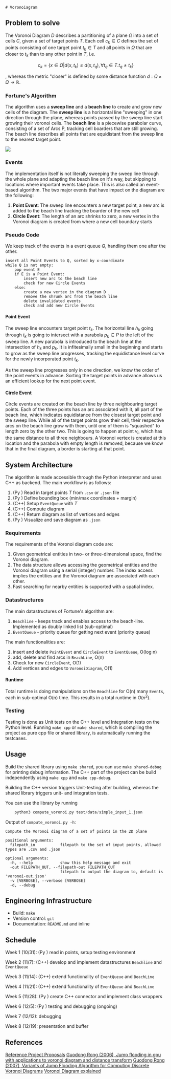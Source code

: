     # Voronoiagram

## Problem to solve

The Voronoi Diagram $D$ describes a partitioning of a plane $\Omega$ into a set of cells $C$, given a set of target points $T$.
Each cell $c_k \in C$ defines the set of points consisting of one target point $t_k \in T$ and all points in $\Omega$ that are closer to $t_k$ than to any other point in $T$, i.e.

$$c_k = \{ x \in \Omega | d(x, t_k) \leq d(x,t_q), \forall t_q\in T. t_q \neq t_k\}$$

, whereas the metric "closer" is defined by some distance function $d: \Omega \times \Omega \rightarrow \mathbb{R}$.

### Fortune's Algorithm

The algorithm uses a __sweep line__ and a __beach line__ to create and grow new cells of the diagram. The __sweep line__ is a horizontal line "sweeping" in one direction through the plane, whereas points passed by the sweep line start growing their voronoi cells. The __beach line__ is a piecewise parabolar curve, consisting of a set of Arcs P, tracking cell boarders that are still growing. The beach line describes all points that are equidistant from the sweep line to the nearest target point.

![](https://upload.wikimedia.org/wikipedia/commons/0/0c/Fortunes-algorithm-slowed.gif)

### Events

The implementation itself is not literally sweeping the sweep line through the whole plane and adapting the beach line on it's way, but skipping to locations where important events take place. This is also called an event-based algorithm. The two major events that have impact on the diagram are the following:

1) **Point Event**: The sweep line encounters a new target point, a new arc is added to the beach line tracking the boarder of the new cell
2) **Circle Event**: The length of an arc shrinks to zero, a new vertex in the Voronoi diagram is created from where a new cell boundary starts

### Pseudo Code

We keep track of the events in a event queue $Q$, handling them one after the other.

```
insert all Point Events to Q, sorted by x-coordinate
while Q is not empty:
    pop event E
    if E is a Point Event:
        insert new arc to the beach line
        check for new Circle Events
    else:
        create a new vertex in the diagram D
        remove the shrunk arc from the beach line
        delete invalidated events
        check and add new Circle Events
```

#### Point Event

The sweep line encounters target point $t_k$. The horizontal line $h_k$ going through $t_k$ is going to intersect with a parabola $p_k \in P$ to the left of the sweep line. A new parabola is introduced to the beach line at the intersection of $h_k$ and $p_k$. It is infitesimally small in the beginning and starts to grow as the sweep line progresses, tracking the equidistance level curve for the newly incorporated point $t_k$.

As the sweep line progresses only in one direction, we know the order of the point events in advance. Sorting the target points in advance allows us an efficient lookup for the next point event.

#### Circle Event

Circle events are created on the beach line by three neighbouring target points. Each of the three points has an arc associated with it, all part of the beach line, which indicates equidistance from the closest target point and the sweep line. While all of the target points grow their cell, their respective arcs on the beach line grow with them, until one of them is "squashed" to length zero by the other two. This is going to happen at point $v_i$, which has the same distance to all three neighbours. A Voronoi vertex is created at this location and the parabola with empty length is removed, because we know that in the final diagram, a border is starting at that point.

## System Architecture

The algorithm is made accessible through the Python interpreter and uses C++ as backend.
The main workflow is as follows:

1) (Py ) Read in target points $T$ from `.csv` or `.json` file
2) (Py ) Define bounding box (min/max coordinates + margin)
4) (C++) Setup `EventQueue` with $T$
5) (C++) Compute diagram
6) (C++) Return diagram as list of vertices and edges
7) (Py ) Visualize and save diagram as `.json`

### Requirements

The requirements of the Voronoi diagram code are:

1) Given geometrical entities in two- or three-dimensional space, find the Voronoi diagram.
2) The data structure allows accessing the geometrical entities and the Voronoi diagram using a serial (integer) number. The index access implies the entities and the Voronoi diagram are associated with each other.
3) Fast searching for nearby entities is supported with a spatial index.

### Datastructures

The main datastructures of Fortune's algorithm are:

1. `Beachline` - keeps track and enables access to the beach-line. Implemented as doubly linked list (sub-optimal)
2. `EventQueue` - priority queue for getting next event (priority queue)

The main functionalities are:

1. insert and delete `PointEvent` and `CircleEvent` to `EventQueue`, O(log n)
2. add, delete and find arcs in `BeachLine`, O(n)
3. Check for new `CircleEvent`, O(1)
4. Add vertices and edges to `VoronoiDiagram`, O(1)

#### Runtime

Total runtime is doing manipulations on the `Beachline` for O(n) many `Events`, each in sub-optimal O(n) time.
This results in a total runtime in $O(n^2)$.

### Testing

Testing is done as Unit tests on the C++ level and Integration tests on the Python level.
Running `make cpp` or `make shared`, which is compiling the project as pure cpp file or shared library, is automatically running the testcases.


## Usage

Build the shared library using ``make shared``, you can use ``make shared-debug`` for printing debug information.
The C++ part of the project can be build independently using ``make cpp`` and ``make cpp-debug``.

Building the C++ version triggers Unit-testing after building, whereas the shared library triggers unit- and integration tests.

You can use the library by running
```python
    python3 compute_voronoi.py test/data/simple_input_1.json 
```

Output of ``compute_voronoi.py -h``:
```
Compute the Voronoi diagram of a set of points in the 2D plane

positional arguments:
  filepath_in           filepath to the set of input points, allowed types are .csv and .json

optional arguments:
  -h, --help            show this help message and exit
  -out FILEPATH_OUT, --filepath-out FILEPATH_OUT
                        filepath to output the diagram to, default is 'voronoi-out.json'
  -v [VERBOSE], --verbose [VERBOSE]
  -d, --debug
```

## Engineering Infrastructure

* Build: `make`
* Version control: `git`
* Documentation: `README.md` and inline

## Schedule

Week 1 (10/31): (Py ) read in points, setup testing environment

Week 2 (11/7):  (C++) develop and implement datastructures `Beachline` and `EventQueue`

Week 3 (11/14): (C++) extend functionality of `EventQueue` and `BeachLine`

Week 4 (11/21): (C++) extend functionality of `EventQueue` and `BeachLine`

Week 5 (11/28): (Py ) create C++ connector and implement class wrappers

Week 6 (12/5):  (Py ) testing and debugging (ongoing)

Week 7 (12/12): debugging

Week 8 (12/19): presentation and buffer

## References

[Reference Project Proposals](https://yyc.solvcon.net/en/latest/nsd/schedule/22au_nycu/schedule.html#voronoi-diagram)
[Guodong Rong (2006), Jump flooding in gpu with applications to voronoi diagram and distance transform](https://citeseerx.ist.psu.edu/viewdoc/summary?doi=10.1.1.101.8568&rank=1&q=Jump%20Flooding%20in%20GPU%20with%20Applications%20to%20Voronoi%20Diagram&osm=&ossid=)
[Guodong Rong (2007), Variants of Jump Flooding Algorithm for Computing Discrete Voronoi Diagrams](https://ieeexplore.ieee.org/document/4276119)
[Voronoi Diagram explained](https://blog.ivank.net/fortunes-algorithm-and-implementation.html)  